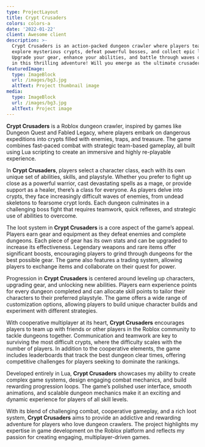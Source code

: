 ```yaml
---
type: ProjectLayout
title: Crypt Crusaders
colors: colors-a
date: '2022-01-22'
client: Awesome client
description: >-
  Crypt Crusaders is an action-packed dungeon crawler where players team up to
  explore mysterious crypts, defeat powerful bosses, and collect epic loot.
  Upgrade your gear, enhance your abilities, and battle through waves of enemies
  in this thrilling adventure! Will you emerge as the ultimate crusader?
featuredImage:
  type: ImageBlock
  url: /images/bg3.jpg
  altText: Project thumbnail image
media:
  type: ImageBlock
  url: /images/bg3.jpg
  altText: Project image
---
```

**Crypt Crusaders** is a Roblox dungeon crawler, inspired by games like Dungeon Quest and Fabled Legacy, where players embark on dangerous expeditions into crypts filled with enemies, traps, and treasure. The game combines fast-paced combat with strategic team-based gameplay, all built using Lua scripting to create an immersive and highly re-playable experience.

In **Crypt Crusaders**, players select a character class, each with its own unique set of abilities, skills, and playstyle. Whether you prefer to fight up close as a powerful warrior, cast devastating spells as a mage, or provide support as a healer, there’s a class for everyone. As players delve into crypts, they face increasingly difficult waves of enemies, from undead skeletons to fearsome crypt lords. Each dungeon culminates in a challenging boss fight that requires teamwork, quick reflexes, and strategic use of abilities to overcome.

The loot system in **Crypt Crusaders** is a core aspect of the game’s appeal. Players earn gear and equipment as they defeat enemies and complete dungeons. Each piece of gear has its own stats and can be upgraded to increase its effectiveness. Legendary weapons and rare items offer significant boosts, encouraging players to grind through dungeons for the best possible gear. The game also features a trading system, allowing players to exchange items and collaborate on their quest for power.

Progression in **Crypt Crusaders** is centered around leveling up characters, upgrading gear, and unlocking new abilities. Players earn experience points for every dungeon completed and can allocate skill points to tailor their characters to their preferred playstyle. The game offers a wide range of customization options, allowing players to build unique character builds and experiment with different strategies.

With cooperative multiplayer at its heart, **Crypt Crusaders** encourages players to team up with friends or other players in the Roblox community to tackle dungeons together. Communication and teamwork are key to surviving the most difficult crypts, where the difficulty scales with the number of players. In addition to the cooperative elements, the game includes leaderboards that track the best dungeon clear times, offering competitive challenges for players seeking to dominate the rankings.

Developed entirely in Lua, **Crypt Crusaders** showcases my ability to create complex game systems, design engaging combat mechanics, and build rewarding progression loops. The game’s polished user interface, smooth animations, and scalable dungeon mechanics make it an exciting and dynamic experience for players of all skill levels.

With its blend of challenging combat, cooperative gameplay, and a rich loot system, **Crypt Crusaders** aims to provide an addictive and rewarding adventure for players who love dungeon crawlers. The project highlights my expertise in game development on the Roblox platform and reflects my passion for creating engaging, multiplayer-driven games.



